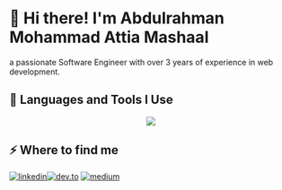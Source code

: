 
<h1>👋 Hi there! I'm Abdulrahman Mohammad Attia Mashaal</h1>
<p>a passionate Software Engineer with over 3 years of experience in web development.</p>
<h2>🚀 Languages and Tools I Use</h2>
<p align="center">
  <a href="https://skillicons.dev">
    <img src="https://skillicons.dev/icons?i=html,css,sass,js,ts,tailwind,bootstrap,gulp,pug,webpack,babel,vite,react,vue,pinia,vuetify,firebase,nodejs,express,py,fastapi,mongodb,postman,git,github,figma,codepen,vscode,azure" />
  </a>
</p>
<h2>⚡️ Where to find me</h2>
<p><a target="_blank" href="https://linkedin.com/in/abdulrahman-mashaal" style="display: inline-block;"><img src="https://img.shields.io/badge/linkedin-logo?style=for-the-badge&logo=linkedin&logoColor=white&color=%230a77b6" alt="linkedin" /></a><a target="_blank" href="https://dev.to/abdulrahman-mashaal" style="display: inline-block;"><img src="https://img.shields.io/badge/dev-to?style=for-the-badge&logo=dev-to&logoColor=white&color=black" alt="dev.to" /></a>
<a target="_blank" href="undefined@mashaal.dev" style="display: inline-block;"><img src="https://img.shields.io/badge/medium-logo?style=for-the-badge&logo=medium&logoColor=white&color=black" alt="medium" /></a></p>
